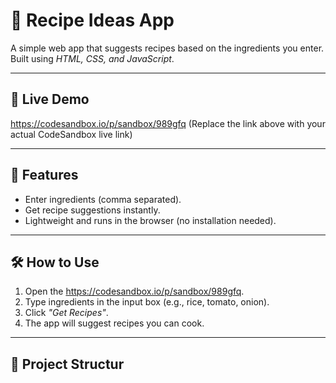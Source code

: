 # 🍲 Recipe Ideas App

A simple web app that suggests recipes based on the ingredients you enter.  
Built using *HTML, CSS, and JavaScript*.

---

## 🚀 Live Demo
https://codesandbox.io/p/sandbox/989gfq
(Replace the link above with your actual CodeSandbox live link)

---

## 📌 Features
- Enter ingredients (comma separated).
- Get recipe suggestions instantly.
- Lightweight and runs in the browser (no installation needed).

---

## 🛠 How to Use
1. Open the https://codesandbox.io/p/sandbox/989gfq.  
2. Type ingredients in the input box (e.g., rice, tomato, onion).  
3. Click *"Get Recipes"*.  
4. The app will suggest recipes you can cook.  

---

## 📂 Project Structur

